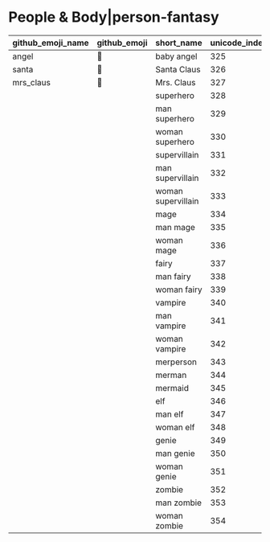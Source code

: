 # People & Body|person-fantasy

|github_emoji_name|github_emoji|short_name|unicode_index|
|---|---|---|---|
|angel|:angel:|baby angel|325|
|santa|:santa:|Santa Claus|326|
|mrs_claus|:mrs_claus:|Mrs. Claus|327|
|||superhero|328|
|||man superhero|329|
|||woman superhero|330|
|||supervillain|331|
|||man supervillain|332|
|||woman supervillain|333|
|||mage|334|
|||man mage|335|
|||woman mage|336|
|||fairy|337|
|||man fairy|338|
|||woman fairy|339|
|||vampire|340|
|||man vampire|341|
|||woman vampire|342|
|||merperson|343|
|||merman|344|
|||mermaid|345|
|||elf|346|
|||man elf|347|
|||woman elf|348|
|||genie|349|
|||man genie|350|
|||woman genie|351|
|||zombie|352|
|||man zombie|353|
|||woman zombie|354|
